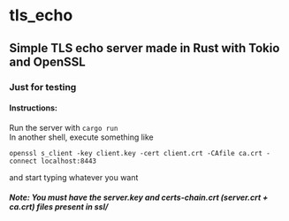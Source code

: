 # tls_echo
## Simple TLS echo server made in Rust with Tokio and OpenSSL
### Just for testing
#### Instructions:
Run the server with `cargo run`
<br/>
In another shell, execute something like
```
openssl s_client -key client.key -cert client.crt -CAfile ca.crt -connect localhost:8443
```
and start typing whatever you want
##### Note: You must have the server.key and certs-chain.crt (server.crt + ca.crt) files present in ssl/
